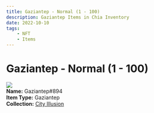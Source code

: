 ```yaml
---
title: Gaziantep - Normal (1 - 100)
description: Gaziantep Items in Chia Inventory
date: 2022-10-10
tags:
    - NFT
    - Items
---
```


# Gaziantep - Normal (1 - 100)
<div class="item_thumbnail">
<img loading="lazy" src="https://r4ocogbwpca3gynmywtbqbi4qu7npqmfhwwcq3dohcqcuzxhdina.arweave.net/jxwnGDZ4gbNhrMWmGAUchT7XwYU9rChsbjigKmbnGho"><br/>
<div><strong>Name:</strong> Gaziantep#894</div>
<div><strong>Item Type:</strong> Gaziantep</div>
<div><strong>Collection:</strong> <a href="https://www.spacescan.io/xch/nft/collection/col1lend2dcn558km4wcwta4xnkfv3xpcmlp9kyt0m909emvfxechlyqdl5ndg">City Illusion</a></div>
</div>


